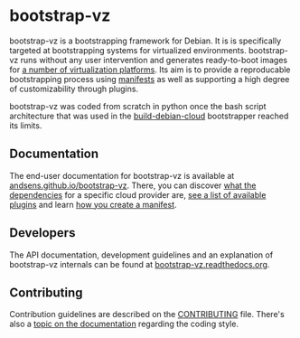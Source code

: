 bootstrap-vz
===========================================
bootstrap-vz is a bootstrapping framework for Debian.
It is is specifically targeted at bootstrapping systems for virtualized environments.
bootstrap-vz runs without any user intervention and generates ready-to-boot images for
[a number of virtualization platforms](http://andsens.github.io/bootstrap-vz/providers.html).
Its aim is to provide a reproducable bootstrapping process using [manifests](http://andsens.github.io/bootstrap-vz/manifest.html) as well as supporting a high degree of customizability through plugins.

bootstrap-vz was coded from scratch in python once the bash script architecture that was used in the
[build-debian-cloud](https://github.com/andsens/build-debian-cloud) bootstrapper reached its
limits.

Documentation
-------------
The end-user documentation for bootstrap-vz is available
at [andsens.github.io/bootstrap-vz](http://andsens.github.io/bootstrap-vz).
There, you can discover [what the dependencies](http://andsens.github.io/bootstrap-vz/#dependencies)
for a specific cloud provider are, [see a list of available plugins](http://andsens.github.io/bootstrap-vz/plugins.html)
and learn [how you create a manifest](http://andsens.github.io/bootstrap-vz/manifest.html).

Developers
----------
The API documentation, development guidelines and an explanation of bootstrap-vz internals
can be found at [bootstrap-vz.readthedocs.org](http://bootstrap-vz.readthedocs.org).

Contributing
------------

Contribution guidelines are described on the [CONTRIBUTING](CONTRIBUTING.md) file. There's also a
[topic on the documentation](http://bootstrap-vz.readthedocs.org/en/development/guidelines.html#coding-style)
regarding the coding style.
